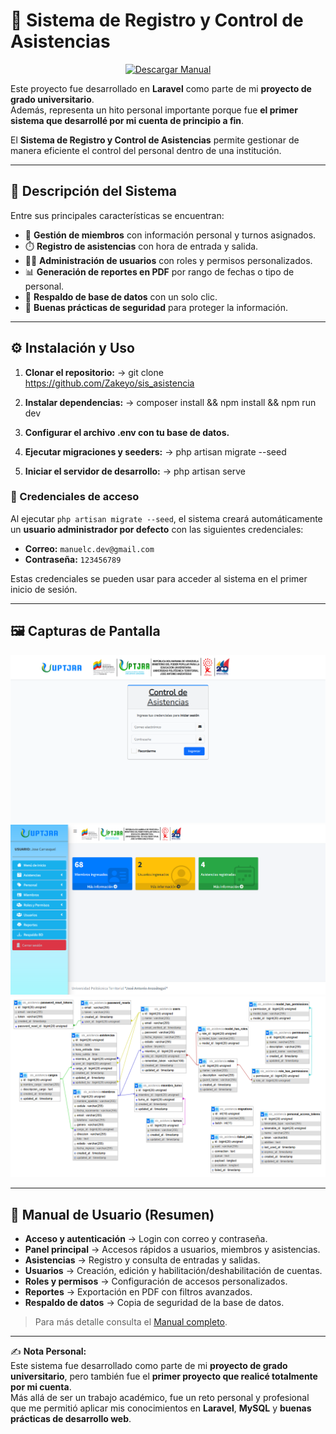 # 📌 Sistema de Registro y Control de Asistencias

<p align="center">
  <a href="./MANUAL%20DEL%20SISTEMA.pdf">
    <img src="https://img.shields.io/badge/📘%20DESCARGAR%20MANUAL%20DE%20USUARIO-blue?style=for-the-badge&logo=adobeacrobatreader" alt="Descargar Manual"/>
  </a>
</p>

Este proyecto fue desarrollado en **Laravel** como parte de mi **proyecto de grado universitario**.  
Además, representa un hito personal importante porque fue **el primer sistema que desarrollé por mi cuenta de principio a fin**.  

El **Sistema de Registro y Control de Asistencias** permite gestionar de manera eficiente el control del personal dentro de una institución.  

---

## 🚀 Descripción del Sistema

Entre sus principales características se encuentran:

- 👤 **Gestión de miembros** con información personal y turnos asignados.  
- ⏱️ **Registro de asistencias** con hora de entrada y salida.  
- 🧑‍💻 **Administración de usuarios** con roles y permisos personalizados.  
- 📊 **Generación de reportes en PDF** por rango de fechas o tipo de personal.  
- 💾 **Respaldo de base de datos** con un solo clic.  
- 🔐 **Buenas prácticas de seguridad** para proteger la información.  

---

## ⚙️ Instalación y Uso

1. **Clonar el repositorio:** →
   git clone https://github.com/Zakeyo/sis_asistencia


2. **Instalar dependencias:** →
   composer install &&
   npm install && npm run dev

3. **Configurar el archivo .env con tu base de datos.**

4. **Ejecutar migraciones y seeders:** →
   php artisan migrate --seed

5. **Iniciar el servidor de desarrollo:** →
   php artisan serve

### 🔑 Credenciales de acceso
Al ejecutar `php artisan migrate --seed`, el sistema creará automáticamente un **usuario administrador por defecto** con las siguientes credenciales:

- **Correo:** `manuelc.dev@gmail.com`  
- **Contraseña:** `123456789`  

Estas credenciales se pueden usar para acceder al sistema en el primer inicio de sesión.

---

## 🖼️ Capturas de Pantalla

![Login](./screenshots/login.png)  
![Panel Principal](./screenshots/index.png)  
![Base de Datos](./screenshots/DB.png)  

---

## 📖 Manual de Usuario (Resumen)

- **Acceso y autenticación** → Login con correo y contraseña.  
- **Panel principal** → Accesos rápidos a usuarios, miembros y asistencias.  
- **Asistencias** → Registro y consulta de entradas y salidas.  
- **Usuarios** → Creación, edición y habilitación/deshabilitación de cuentas.  
- **Roles y permisos** → Configuración de accesos personalizados.  
- **Reportes** → Exportación en PDF con filtros avanzados.  
- **Respaldo de datos** → Copia de seguridad de la base de datos.  

> Para más detalle consulta el [Manual completo](./MANUAL%20DEL%20SISTEMA.pdf).

---

✍️ **Nota Personal:**  
Este sistema fue desarrollado como parte de mi **proyecto de grado universitario**, pero también fue el **primer proyecto que realicé totalmente por mi cuenta**.  
Más allá de ser un trabajo académico, fue un reto personal y profesional que me permitió aplicar mis conocimientos en **Laravel**, **MySQL** y **buenas prácticas de desarrollo web**.